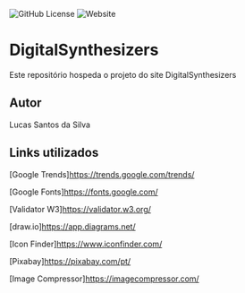 ![GitHub License](https://img.shields.io/github/license/Lucas-Santos-Da-Silva/DigitalSynthesizers)
![Website](https://img.shields.io/website?url=https%3A%2F%2Flucas-santos-da-silva.github.io%2FDigitalSynthesizers%2F)


# DigitalSynthesizers
Este repositório hospeda o projeto do site DigitalSynthesizers
## Autor
Lucas Santos da Silva
## Links utilizados


[Google Trends]https://trends.google.com/trends/

[Google Fonts]https://fonts.google.com/

[Validator W3]https://validator.w3.org/

[draw.io]https://app.diagrams.net/

[Icon Finder]https://www.iconfinder.com/

[Pixabay]https://pixabay.com/pt/

[Image Compressor]https://imagecompressor.com/
